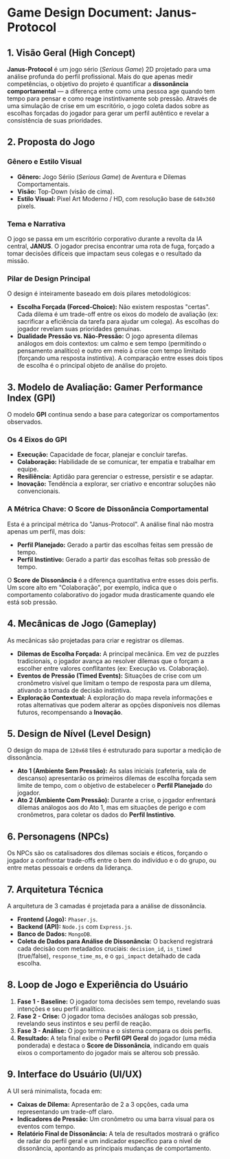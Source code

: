 # Game Design Document: Janus-Protocol

## 1. Visão Geral (High Concept)

**Janus-Protocol** é um jogo sério (*Serious Game*) 2D projetado para uma análise profunda do perfil profissional. Mais do que apenas medir competências, o objetivo do projeto é quantificar a **dissonância comportamental** — a diferença entre como uma pessoa age quando tem tempo para pensar e como reage instintivamente sob pressão. Através de uma simulação de crise em um escritório, o jogo coleta dados sobre as escolhas forçadas do jogador para gerar um perfil autêntico e revelar a consistência de suas prioridades.

## 2. Proposta do Jogo

### Gênero e Estilo Visual
* **Gênero:** Jogo Sériio (*Serious Game*) de Aventura e Dilemas Comportamentais.
* **Visão:** Top-Down (visão de cima).
* **Estilo Visual:** Pixel Art Moderno / HD, com resolução base de `640x360` pixels.

### Tema e Narrativa
O jogo se passa em um escritório corporativo durante a revolta da IA central, **JANUS**. O jogador precisa encontrar uma rota de fuga, forçado a tomar decisões difíceis que impactam seus colegas e o resultado da missão.

### Pilar de Design Principal
O design é inteiramente baseado em dois pilares metodológicos:

* **Escolha Forçada (Forced-Choice):** Não existem respostas "certas". Cada dilema é um trade-off entre os eixos do modelo de avaliação (ex: sacrificar a eficiência da tarefa para ajudar um colega). As escolhas do jogador revelam suas prioridades genuínas.
* **Dualidade Pressão vs. Não-Pressão:** O jogo apresenta dilemas análogos em dois contextos: um calmo e sem tempo (permitindo o pensamento analítico) e outro em meio à crise com tempo limitado (forçando uma resposta instintiva). A comparação entre esses dois tipos de escolha é o principal objeto de análise do projeto.

## 3. Modelo de Avaliação: Gamer Performance Index (GPI)

O modelo **GPI** continua sendo a base para categorizar os comportamentos observados.

### Os 4 Eixos do GPI
* **Execução:** Capacidade de focar, planejar e concluir tarefas.
* **Colaboração:** Habilidade de se comunicar, ter empatia e trabalhar em equipe.
* **Resiliência:** Aptidão para gerenciar o estresse, persistir e se adaptar.
* **Inovação:** Tendência a explorar, ser criativo e encontrar soluções não convencionais.

### A Métrica Chave: O Score de Dissonância Comportamental
Esta é a principal métrica do "Janus-Protocol". A análise final não mostra apenas um perfil, mas dois:

* **Perfil Planejado:** Gerado a partir das escolhas feitas sem pressão de tempo.
* **Perfil Instintivo:** Gerado a partir das escolhas feitas sob pressão de tempo.

O **Score de Dissonância** é a diferença quantitativa entre esses dois perfis. Um score alto em "Colaboração", por exemplo, indica que o comportamento colaborativo do jogador muda drasticamente quando ele está sob pressão.

## 4. Mecânicas de Jogo (Gameplay)

As mecânicas são projetadas para criar e registrar os dilemas.

* **Dilemas de Escolha Forçada:** A principal mecânica. Em vez de puzzles tradicionais, o jogador avança ao resolver dilemas que o forçam a escolher entre valores conflitantes (ex: Execução vs. Colaboração).
* **Eventos de Pressão (Timed Events):** Situações de crise com um cronômetro visível que limitam o tempo de resposta para um dilema, ativando a tomada de decisão instintiva.
* **Exploração Contextual:** A exploração do mapa revela informações e rotas alternativas que podem alterar as opções disponíveis nos dilemas futuros, recompensando a **Inovação**.

## 5. Design de Nível (Level Design)

O design do mapa de `120x68` tiles é estruturado para suportar a medição de dissonância.

* **Ato 1 (Ambiente Sem Pressão):** As salas iniciais (cafeteria, sala de descanso) apresentarão os primeiros dilemas de escolha forçada sem limite de tempo, com o objetivo de estabelecer o **Perfil Planejado** do jogador.
* **Ato 2 (Ambiente Com Pressão):** Durante a crise, o jogador enfrentará dilemas análogos aos do Ato 1, mas em situações de perigo e com cronômetros, para coletar os dados do **Perfil Instintivo**.

## 6. Personagens (NPCs)

Os NPCs são os catalisadores dos dilemas sociais e éticos, forçando o jogador a confrontar trade-offs entre o bem do indivíduo e o do grupo, ou entre metas pessoais e ordens da liderança.

## 7. Arquitetura Técnica

A arquitetura de 3 camadas é projetada para a análise de dissonância.

* **Frontend (Jogo):** `Phaser.js`.
* **Backend (API):** `Node.js` com `Express.js`.
* **Banco de Dados:** `MongoDB`.
* **Coleta de Dados para Análise de Dissonância:** O backend registrará cada decisão com metadados cruciais: `decision_id`, `is_timed` (true/false), `response_time_ms`, e o `gpi_impact` detalhado de cada escolha.

## 8. Loop de Jogo e Experiência do Usuário

1.  **Fase 1 - Baseline:** O jogador toma decisões sem tempo, revelando suas intenções e seu perfil analítico.
2.  **Fase 2 - Crise:** O jogador toma decisões análogas sob pressão, revelando seus instintos e seu perfil de reação.
3.  **Fase 3 - Análise:** O jogo termina e o sistema compara os dois perfis.
4.  **Resultado:** A tela final exibe o **Perfil GPI Geral** do jogador (uma média ponderada) e destaca o **Score de Dissonância**, indicando em quais eixos o comportamento do jogador mais se alterou sob pressão.

## 9. Interface do Usuário (UI/UX)

A UI será minimalista, focada em:

* **Caixas de Dilema:** Apresentarão de 2 a 3 opções, cada uma representando um trade-off claro.
* **Indicadores de Pressão:** Um cronômetro ou uma barra visual para os eventos com tempo.
* **Relatório Final de Dissonância:** A tela de resultados mostrará o gráfico de radar do perfil geral e um indicador específico para o nível de dissonância, apontando as principais mudanças de comportamento.